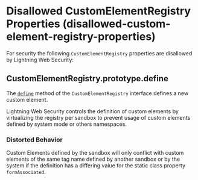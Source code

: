# Disallowed CustomElementRegistry Properties (disallowed-custom-element-registry-properties)

For security the following `CustomElementRegistry` properties are disallowed by Lightning Web Security:

<!-- START generated embed: @locker/distortion/src/CustomElementRegistry/docs/define-value.md -->
## CustomElementRegistry.prototype.define

The [`define`](https://developer.mozilla.org/en-US/docs/Web/API/CustomElementRegistry/define) method of the `CustomElementRegistry` interface defines a new custom element.

Lightning Web Security controls the definition of custom elements by virtualizing the registry per sandbox to prevent usage of custom elements defined by system mode or others namespaces.

### Distorted Behavior

Custom Elements defined by the sandbox will only conflict with custom elements of the same tag name defined by another sandbox or by the system if the definition has a differing value for the static class property `formAssociated`.
<!-- END generated embed, please keep comment -->

